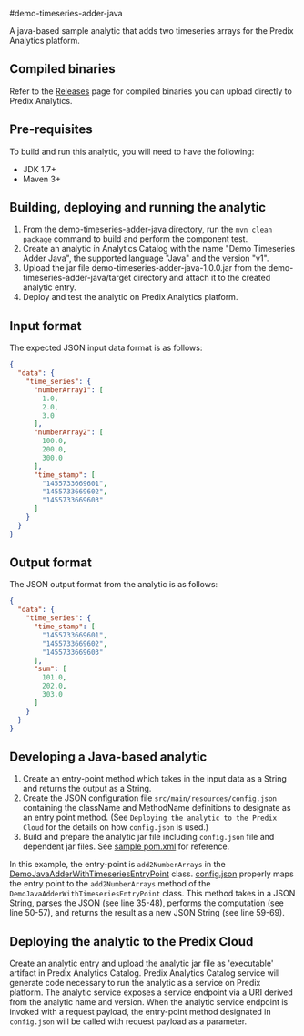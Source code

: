 #demo-timeseries-adder-java

A java-based sample analytic that adds two timeseries arrays for the Predix Analytics platform.

## Compiled binaries
Refer to the [Releases](https://github.com/PredixDev/predix-analytics-sample/releases) page for compiled binaries you can upload directly to Predix Analytics.

## Pre-requisites
To build and run this analytic, you will need to have the following:

- JDK 1.7+
- Maven 3+

## Building, deploying and running the analytic
1. From the demo-timeseries-adder-java directory, run the `mvn clean package` command to build and perform the component test.
2. Create an analytic in Analytics Catalog with the name "Demo Timeseries Adder Java", the supported language "Java" and the version "v1".
3. Upload the jar file demo-timeseries-adder-java-1.0.0.jar from the demo-timeseries-adder-java/target directory and attach it to the created analytic entry.
4. Deploy and test the analytic on Predix Analytics platform.

## Input format
The expected JSON input data format is as follows:
```json
{
  "data": {
    "time_series": {
      "numberArray1": [
        1.0,
        2.0,
        3.0
      ],
      "numberArray2": [
        100.0,
        200.0,
        300.0
      ],
      "time_stamp": [
        "1455733669601",
        "1455733669602",
        "1455733669603"
      ]
    }
  }
}
```

## Output format
The JSON output format from the analytic is as follows:
```json
{
  "data": {
    "time_series": {
      "time_stamp": [
        "1455733669601",
        "1455733669602",
        "1455733669603"
      ],
      "sum": [
        101.0,
        202.0,
        303.0
      ]
    }
  }
}
```

## Developing a Java-based analytic
1. Create an entry-point method which takes in the input data as a String and returns the output as a String.
2. Create the JSON configuration file `src/main/resources/config.json` containing the className and MethodName definitions to designate as an entry point method.  (See `Deploying the analytic to the Predix Cloud` for the details on how `config.json` is used.)
3. Build and prepare the analytic jar file including `config.json` file and dependent jar files. See [sample pom.xml](pom.xml) for reference.

In this example, the entry-point is `add2NumberArrays` in the [DemoJavaAdderWithTimeseriesEntryPoint](src/main/java/com/ge/predix/analytics/demo/java/DemoJavaAdderWithTimeseriesEntryPoint.java ) class.
[config.json](src/main/resources/config.json) properly maps the entry point to the `add2NumberArrays` method of the `DemoJavaAdderWithTimeseriesEntryPoint` class.
This method takes in a JSON String, parses the JSON (see line 35-48), performs the computation (see line 50-57), and returns the result as a new JSON String (see line 59-69).

## Deploying the analytic to the Predix Cloud
Create an analytic entry and upload the analytic jar file as 'executable' artifact in Predix Analytics Catalog. Predix Analytics Catalog service will generate code necessary to run the analytic as a service on Predix platform. The analytic service exposes a service endpoint via a URI derived from the analytic name and version.  When the analytic service endpoint is invoked with a request payload, the entry-point method designated in `config.json` will be called with request payload as a parameter.


